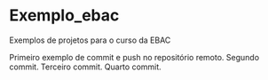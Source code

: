 # Exemplo_ebac
Exemplos de projetos para o curso da EBAC

Primeiro exemplo de commit e push no repositório remoto.
Segundo commit.
Terceiro commit.
Quarto commit.
